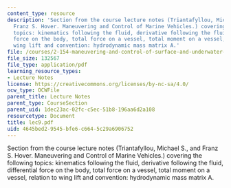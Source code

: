 ```yaml
---
content_type: resource
description: 'Section from the course lecture notes (Triantafyllou, Michael S., and
  Franz S. Hover. Maneuvering and Control of Marine Vehicles.) covering the following
  topics: kinematics following the fluid, derivative following the fluid, differential
  force on the body, total force on a vessel, total moment on a vessel, relation to
  wing lift and convention: hydrodynamic mass matrix A.'
file: /courses/2-154-maneuvering-and-control-of-surface-and-underwater-vehicles-13-49-fall-2004/4645bed29545bfe6c6645c29a6906752_lec9.pdf
file_size: 132567
file_type: application/pdf
learning_resource_types:
- Lecture Notes
license: https://creativecommons.org/licenses/by-nc-sa/4.0/
ocw_type: OCWFile
parent_title: Lecture Notes
parent_type: CourseSection
parent_uid: 1dec23ac-02fc-c5ec-51b8-196aa6d2a108
resourcetype: Document
title: lec9.pdf
uid: 4645bed2-9545-bfe6-c664-5c29a6906752
---
```

Section from the course lecture notes (Triantafyllou, Michael S., and Franz S. Hover. Maneuvering and Control of Marine Vehicles.) covering the following topics: kinematics following the fluid, derivative following the fluid, differential force on the body, total force on a vessel, total moment on a vessel, relation to wing lift and convention: hydrodynamic mass matrix A.